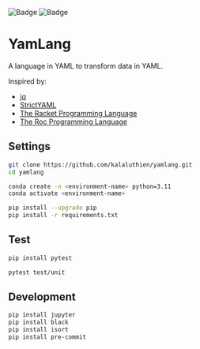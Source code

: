 ![Badge](https://github.com/kalaluthien/yamlang/actions/workflows/unit_test.yaml/badge.svg)
![Badge](https://img.shields.io/badge/python-3.11-blue.svg)

# YamLang
A language in YAML to transform data in YAML.

Inspired by:
- [jq](https://github.com/stedolan/jq)
- [StrictYAML](https://github.com/crdoconnor/strictyaml)
- [The Racket Programming Language](https://github.com/racket/racket)
- [The Roc Programming Language](https://github.com/roc-lang/roc)

## Settings
```bash
git clone https://github.com/kalaluthien/yamlang.git
cd yamlang

conda create -n <environment-name> python=3.11
conda activate <environment-name>

pip install --upgrade pip
pip install -r requirements.txt
```

## Test
```bash
pip install pytest

pytest test/unit
```

## Development
```bash
pip install jupyter
pip install black
pip install isort
pip install pre-commit
```

